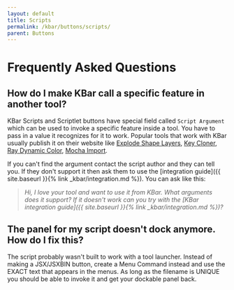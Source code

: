 ```yaml
---
layout: default
title: Scripts
permalink: /kbar/buttons/scripts/
parent: Buttons
---
```

# Frequently Asked Questions
## How do I make KBar call a specific feature in another tool?
KBar Scripts and Scriptlet buttons have special field called `Script Argument` which can be used to invoke a specific feature inside a tool.  You have to pass in a value it recognizes for it to work.  Popular tools that work with KBar usually publish it on their website like [Explode Shape Layers](https://aescripts.com/explode-shape-layers/), [Key Cloner](https://conigs.com/tools/key-cloner/), [Ray Dynamic Color](https://docs.google.com/document/d/10OnBN80BgcECx_2EeW5UMm6BmomiyRYAxTUbnQdstio/edit), [Mocha Import](https://mamoworld.com/article/mochaimport-kbar-api).

If you can't find the argument contact the script author and they can tell you.  If they don't support it then ask them to use the [integration guide]({{ site.baseurl }}{% link _kbar/integration.md %}).  You can ask like this:


> *Hi, I love your tool and want to use it from KBar.  What arguments does it support? If it doesn't work can you try with the [KBar integration guide]({{ site.baseurl }}{% link _kbar/integration.md %})?*

## The panel for my script doesn't dock anymore. How do I fix this? ##
The script probably wasn't built to work with a tool launcher. Instead of making a JSX/JSXBIN button, create a Menu Command instead and use the EXACT text that appears in the menus. As long as the filename is UNIQUE you should be able to invoke it and get your dockable panel back.

